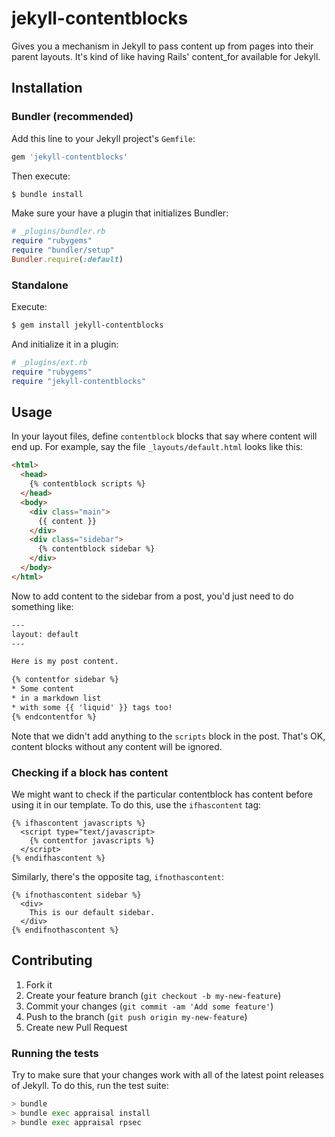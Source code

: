# jekyll-contentblocks

Gives you a mechanism in Jekyll to pass content up from pages into their parent layouts. It's kind of like having Rails' content_for available for Jekyll.

## Installation

### Bundler (recommended)

Add this line to your Jekyll project's `Gemfile`:
```ruby
gem 'jekyll-contentblocks'
```

Then execute:
```bash
$ bundle install
```

Make sure your have a plugin that initializes Bundler:
```ruby
# _plugins/bundler.rb
require "rubygems"
require "bundler/setup"
Bundler.require(:default)
```

### Standalone
Execute:
```bash
$ gem install jekyll-contentblocks
```

And initialize it in a plugin:
```ruby
# _plugins/ext.rb
require "rubygems"
require "jekyll-contentblocks"
```

## Usage

In your layout files, define `contentblock` blocks that say where content will end up. For example, say the file `_layouts/default.html` looks like this:
```html
<html>
  <head>
    {% contentblock scripts %}
  </head>
  <body>
    <div class="main">
      {{ content }}
    </div>
    <div class="sidebar">
      {% contentblock sidebar %}
    </div>
  </body>
</html>
```

Now to add content to the sidebar from a post, you'd just need to do something like:

```html
---
layout: default
---

Here is my post content.

{% contentfor sidebar %}
* Some content
* in a markdown list
* with some {{ 'liquid' }} tags too!
{% endcontentfor %}
```

Note that we didn't add anything to the `scripts` block in the post. That's OK, content blocks without any content will be ignored.

### Checking if a block has content

We might want to check if the particular contentblock has content before using it in our template.
To do this, use the `ifhascontent` tag:

```liquid
{% ifhascontent javascripts %}
  <script type="text/javascript>
    {% contentfor javascripts %}
  </script>
{% endifhascontent %}
```

Similarly, there's the opposite tag, `ifnothascontent`:

```liquid
{% ifnothascontent sidebar %}
  <div>
    This is our default sidebar.
  </div>
{% endifnothascontent %}
```

## Contributing

1. Fork it
2. Create your feature branch (`git checkout -b my-new-feature`)
3. Commit your changes (`git commit -am 'Add some feature'`)
4. Push to the branch (`git push origin my-new-feature`)
5. Create new Pull Request

### Running the tests

Try to make sure that your changes work with all of the latest point releases
of Jekyll. To do this, run the test suite:

```bash
> bundle
> bundle exec appraisal install
> bundle exec appraisal rpsec
```
